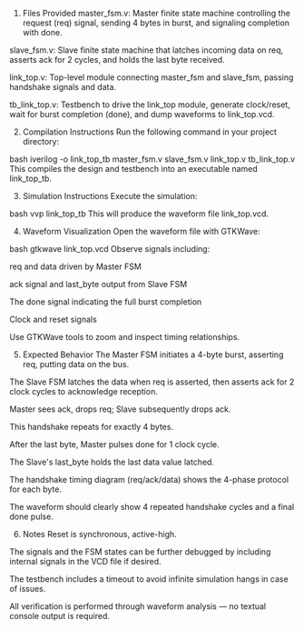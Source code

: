 1. Files Provided
master_fsm.v: Master finite state machine controlling the request (req) signal, sending 4 bytes in burst, and signaling completion with done.

slave_fsm.v: Slave finite state machine that latches incoming data on req, asserts ack for 2 cycles, and holds the last byte received.

link_top.v: Top-level module connecting master_fsm and slave_fsm, passing handshake signals and data.

tb_link_top.v: Testbench to drive the link_top module, generate clock/reset, wait for burst completion (done), and dump waveforms to link_top.vcd.

2. Compilation Instructions
Run the following command in your project directory:

bash
iverilog -o link_top_tb master_fsm.v slave_fsm.v link_top.v tb_link_top.v
This compiles the design and testbench into an executable named link_top_tb.

3. Simulation Instructions
Execute the simulation:

bash
vvp link_top_tb
This will produce the waveform file link_top.vcd.

4. Waveform Visualization
Open the waveform file with GTKWave:

bash
gtkwave link_top.vcd
Observe signals including:

req and data driven by Master FSM

ack signal and last_byte output from Slave FSM

The done signal indicating the full burst completion

Clock and reset signals

Use GTKWave tools to zoom and inspect timing relationships.

5. Expected Behavior
The Master FSM initiates a 4-byte burst, asserting req, putting data on the bus.

The Slave FSM latches the data when req is asserted, then asserts ack for 2 clock cycles to acknowledge reception.

Master sees ack, drops req; Slave subsequently drops ack.

This handshake repeats for exactly 4 bytes.

After the last byte, Master pulses done for 1 clock cycle.

The Slave's last_byte holds the last data value latched.

The handshake timing diagram (req/ack/data) shows the 4-phase protocol for each byte.

The waveform should clearly show 4 repeated handshake cycles and a final done pulse.

6. Notes
Reset is synchronous, active-high.

The signals and the FSM states can be further debugged by including internal signals in the VCD file if desired.

The testbench includes a timeout to avoid infinite simulation hangs in case of issues.

All verification is performed through waveform analysis — no textual console output is required.